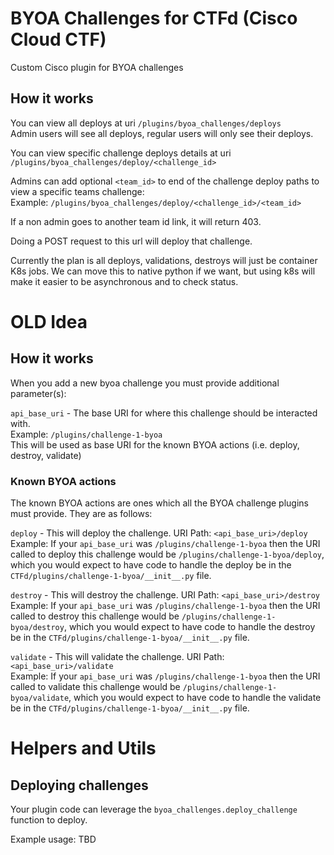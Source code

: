 # BYOA Challenges for CTFd (Cisco Cloud CTF)

Custom Cisco plugin for BYOA challenges

## How it works

You can view all deploys at uri `/plugins/byoa_challenges/deploys`  
Admin users will see all deploys, regular users will only see their deploys.  

You can view specific challenge deploys details at uri `/plugins/byoa_challenges/deploy/<challenge_id>`

Admins can add optional `<team_id>` to end of the challenge deploy paths to view a specific teams challenge:  
Example: `/plugins/byoa_challenges/deploy/<challenge_id>/<team_id>`

If a non admin goes to another team id link, it will return 403.

Doing a POST request to this url will deploy that challenge.  

Currently the plan is all deploys, validations, destroys will just be container K8s jobs.
We can move this to native python if we want, but using k8s will make it easier to be asynchronous and to check status.


# OLD Idea
## How it works
When you add a new byoa challenge you must provide additional parameter(s):

`api_base_uri` - The base URI for where this challenge should be interacted with.  
Example: `/plugins/challenge-1-byoa`  
This will be used as base URI for the known BYOA actions (i.e. deploy, destroy, validate)

### Known BYOA actions
The known BYOA actions are ones which all the BYOA challenge plugins must provide. They are as follows:

`deploy` - This will deploy the challenge. 
URI Path: `<api_base_uri>/deploy`  
Example: If your `api_base_uri` was `/plugins/challenge-1-byoa` then the URI called to deploy this challenge would be
`/plugins/challenge-1-byoa/deploy`, which you would expect to have code to handle the deploy be in the `CTFd/plugins/challenge-1-byoa/__init__.py` file.

`destroy` - This will destroy the challenge.
URI Path: `<api_base_uri>/destroy`  
Example: If your `api_base_uri` was `/plugins/challenge-1-byoa` then the URI called to destroy this challenge would be
`/plugins/challenge-1-byoa/destroy`, which you would expect to have code to handle the destroy be in the `CTFd/plugins/challenge-1-byoa/__init__.py` file.

`validate` - This will validate the challenge.
URI Path: `<api_base_uri>/validate`  
Example: If your `api_base_uri` was `/plugins/challenge-1-byoa` then the URI called to validate this challenge would be
`/plugins/challenge-1-byoa/validate`, which you would expect to have code to handle the validate be in the `CTFd/plugins/challenge-1-byoa/__init__.py` file.

# Helpers and Utils

## Deploying challenges
Your plugin code can leverage the `byoa_challenges.deploy_challenge` function to deploy.

Example usage: TBD
